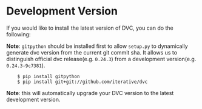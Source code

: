 # Development Version

If you would like to install the latest version of DVC, you can do the
following:

**Note**: `gitpython` should be installed first to allow `setup.py` to
dynamically generate dvc version from the current git commit sha. It
allows us to distinguish official dvc release(e.g. `0.24.3`) from a
development version(e.g. `0.24.3-9c7381`).

```dvc
    $ pip install gitpython
    $ pip install git+git://github.com/iterative/dvc
```

**Note**: this will automatically upgrade your DVC version to the latest
development version.
